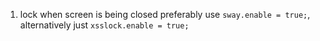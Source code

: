 1. lock when screen is being closed
 preferably use ```sway.enable = true;```, alternatively just ```xsslock.enable = true;```
